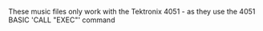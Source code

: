 These music files only work with the Tektronix 4051 - as they use the 4051 BASIC 'CALL "EXEC"' command 
